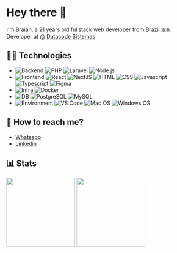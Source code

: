 # Hey there 👋

I'm Braian, a 21 years old fullstack web developer from Brazil 🇧🇷  
Developer at @ [Datacode Sistemas](https://github.com/datacodesistemas)

## 👨‍💻 Technologies

* ![Backend](https://img.shields.io/badge/-Backend-white?style=flat)
![PHP](https://img.shields.io/badge/-PHP-black?style=flat&logo=php)
![Laravel](https://img.shields.io/badge/-Laravel-black?style=flat&logo=laravel)
![Node.js](https://img.shields.io/badge/-Node.js-black?style=flat&logo=nodedotjs)
* ![Frontend](https://img.shields.io/badge/-Frontend-white?style=flat)
![React](https://img.shields.io/badge/-React-black?style=flat&logo=react)
![NextJS](https://img.shields.io/badge/-NextJS-black?style=flat&logo=nextdotjs)
![HTML](https://img.shields.io/badge/-HTML-black?style=flat&logo=HTML5)
![CSS](https://img.shields.io/badge/-CSS-black?style=flat&logo=CSS3)
![Javascript](https://img.shields.io/badge/-Javascript-black?style=flat&logo=javascript)
![Typescript](https://img.shields.io/badge/-Typescript-black?style=flat&logo=typescript)
![Figma](https://img.shields.io/badge/-Figma-black?style=flat&logo=figma)
* ![Infra](https://img.shields.io/badge/-Infra-white?style=flat)
![Docker](https://img.shields.io/badge/-Docker-black?style=flat&logo=docker)
* ![DB](https://img.shields.io/badge/-DB-white?style=flat)
![PostgreSQL](https://img.shields.io/badge/-PostgreSQL-black?style=flat&logo=postgresql)
![MySQL](https://img.shields.io/badge/-MySQL-black?style=flat&logo=mysql)
* ![Environment](https://img.shields.io/badge/-Environment-white?style=flat)
![VS Code](https://img.shields.io/badge/-VS_Code-black?style=flat&logo=visualstudiocode)
![Mac OS](https://img.shields.io/badge/-Mac_OS-black?style=flat&logo=apple)
![Windows OS](https://img.shields.io/badge/-Windows-black?style=flat&logo=windows)

## 📲 How to reach me?
* [Whatsapp](https://wa.me/5551996268989)
* [Linkedin](https://www.linkedin.com/in/braian-viacava-de-avila-536558186/)

## 📊 Stats
 <div>
  <img height="180em" src="https://github-readme-stats.vercel.app/api?username=bbraian&show_icons=true&theme=default-purple&include_all_commits=true&count_private=true"/>
  <img height="180em" src="https://github-readme-stats.vercel.app/api/top-langs/?username=bbraian&layout=compact&langs_count=10&theme=default"/>
</div>
